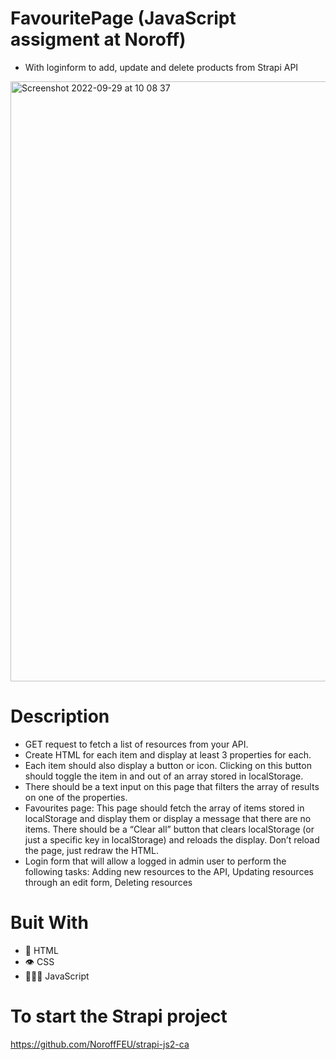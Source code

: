 # FavouritePage (JavaScript assigment at Noroff)
- With loginform to add, update and delete products from Strapi API 

<img width="960" alt="Screenshot 2022-09-29 at 10 08 37" src="https://user-images.githubusercontent.com/74554925/192976706-97db3407-e2e2-4db3-833b-61b1f4ecc5f6.png">

# Description
- GET request to fetch a list of resources from your API. 
- Create HTML for each item and display at least 3 properties for each. 
- Each item should also display a button or icon. Clicking on this button should toggle the item in and out of an array stored in localStorage.
- There should be a text input on this page that filters the array of results on one of the properties.
- Favourites page: This page should fetch the array of items stored in localStorage and display them or display a message that there are no items. There should be a “Clear all” button that clears localStorage (or just a specific key in localStorage) and reloads the display. Don’t reload the page, just redraw the HTML.
 - Login form that will allow a logged in admin user to perform the following tasks: Adding new resources to the API, Updating resources through an edit form, Deleting resources

# Buit With 
- 📄 HTML
- 👁 CSS
- 👩🏽‍💻 JavaScript

# To start the Strapi project
https://github.com/NoroffFEU/strapi-js2-ca
